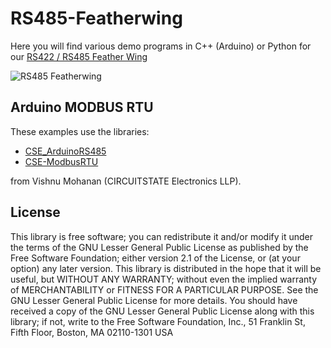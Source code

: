 # RS485-Featherwing
Here you will find various demo programs in C++ (Arduino) or Python for our [RS422 / RS485 Feather Wing](https://www.hwhardsoft.de/english/projects/rs485-featherwing/)

![RS485 Featherwing]()


## Arduino MODBUS RTU

These examples use the libraries:
- [CSE_ArduinoRS485](https://github.com/CIRCUITSTATE/CSE_ArduinoRS485)
- [CSE-ModbusRTU](https://github.com/CIRCUITSTATE/CSE_ModbusRTU)

from Vishnu Mohanan (CIRCUITSTATE Electronics LLP).


## License

This library is free software; you can redistribute it and/or modify it under the terms of the GNU Lesser General Public License as published by the Free Software Foundation; either version 2.1 of the License, or (at your option) any later version.
This library is distributed in the hope that it will be useful, but WITHOUT ANY WARRANTY; without even the implied warranty of MERCHANTABILITY or FITNESS FOR A PARTICULAR PURPOSE. See the GNU Lesser General Public License for more details.
You should have received a copy of the GNU Lesser General Public License along with this library; if not, write to the Free Software Foundation, Inc., 51 Franklin St, Fifth Floor, Boston, MA 02110-1301 USA
